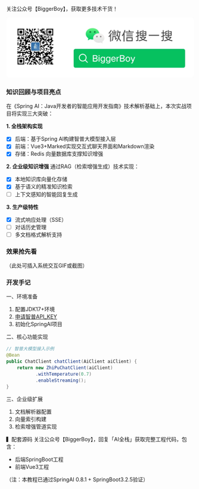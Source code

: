 关注公众号【BiggerBoy】，获取更多技术干货！

![BiggerBoy](./src/main/resources/img.png)

### 知识回顾与项目亮点

在《Spring AI：Java开发者的智能应用开发指南》技术解析基础上，本次实战项目将实现三大突破：

**1. 全栈架构实现**
- [x] 后端：基于Spring AI构建智普大模型接入层
- [x] 前端：Vue3+Marked实现交互式聊天界面和Markdown渲染
- [x] 存储：Redis 向量数据库支撑知识增强

**2. 企业级知识增强**
通过RAG（检索增强生成）技术实现：
- [x] 本地知识库向量化存储
- [x] 基于语义的精准知识检索
- [ ] 上下文感知的智能回复生成

**3. 生产级特性**
- [x] 流式响应处理（SSE）
- [ ] 对话历史管理
- [ ] 多文档格式解析支持

### 效果抢先看
（此处可插入系统交互GIF或截图）

### 开发手记
一、环境准备
1. 配置JDK17+环境
2. [申请智普API_KEY](https://open.bigmodel.cn/login)
3. 初始化SpringAI项目

二、核心功能实现
```java
// 智普大模型接入示例
@Bean
public ChatClient chatClient(AiClient aiClient) {
    return new ZhiPuChatClient(aiClient)
           .withTemperature(0.7)
           .enableStreaming();
}
```

三、企业级扩展
1. 文档解析器配置
2. 向量索引构建
3. 检索增强管道实现

▍配套源码
关注公众号【BiggerBoy】，回复「AI全栈」获取完整工程代码，包含：
- 后端SpringBoot工程
- 前端Vue3工程

（注：本教程已通过SpringAI 0.8.1 + SpringBoot3.2.5验证）
